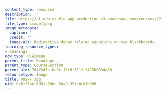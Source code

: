 ```yaml
---
content_type: resource
description: ''
file: https://ol-ocw-studio-app-production.s3.amazonaws.com/courses/22-01-introduction-to-nuclear-engineering-and-ionizing-radiation-fall-2016/9db1f3ae6d8166bc50a8391e0cb3d986_0927F.jpg
file_type: image/jpeg
image_metadata:
  caption: ''
  credit: ''
  image-alt: Radioactive decay related equations on two blackboards.
learning_resource_types:
- Readings
ocw_type: OCWImage
parent_title: Readings
parent_type: CourseSection
parent_uid: 7d42543a-bc9c-12f6-6111-f423b8894a80
resourcetype: Image
title: 0927F.jpg
uid: 9db1f3ae-6d81-66bc-50a8-391e0cb3d986
---
```

